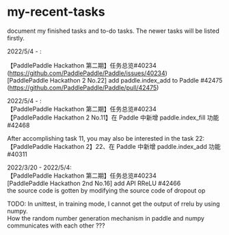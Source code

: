 # my-recent-tasks
document my finished  tasks and to-do tasks. The newer tasks will be listed firstly.


2022/5/4 -  :   

【PaddlePaddle Hackathon 第二期】任务总览#40234        
(https://github.com/PaddlePaddle/Paddle/issues/40234)    
 [PaddlePaddle Hackathon 2 No.22] add paddle.index_add to Paddle #42475           
 (https://github.com/PaddlePaddle/Paddle/pull/42475)        
 

2022/5/4 -  :   
【PaddlePaddle Hackathon 第二期】任务总览#40234     
 【PaddlePaddle Hackathon 2 No.11】在 Paddle 中新增 paddle.index_fill 功能 #42468      
       
After accomplishing task 11, you may also be interested in the task 22:    
【PaddlePaddle Hackathon 2】22、在 Paddle 中新增 paddle.index_add 功能 #40311     

      
2022/3/20 - 2022/5/4:         
【PaddlePaddle Hackathon 第二期】任务总览#40234      
[PaddlePaddle Hackathon 2nd No.16] add API RReLU #42466      
the source code is gotten by modifying the source code of dropout op      

TODO: In unittest, in training mode, I cannot get the output of rrelu by using numpy.      
How the random number generation mechanism in paddle and numpy communicates with each other ???        
